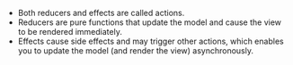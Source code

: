* Both reducers and effects are called actions.
* Reducers are pure functions that update the model and cause the view to be rendered immediately.
* Effects cause side effects and may trigger other actions, which enables you to update the model (and render the view) asynchronously. 

